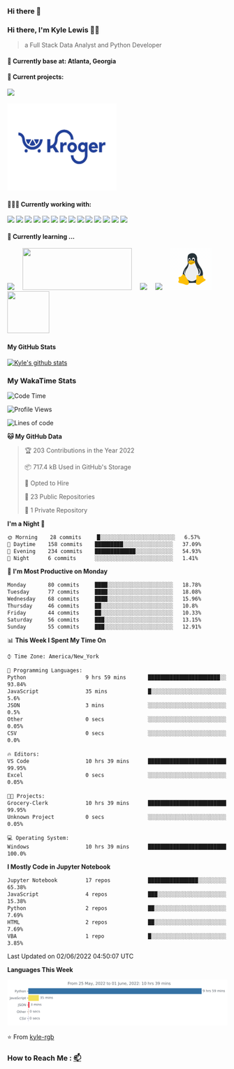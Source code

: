 ### Hi there 👋
### Hi there, I'm Kyle Lewis 👨‍💻

> a Full Stack Data Analyst and Python Developer

#### 📍 Currently base at: Atlanta, Georgia

#### 💼 Current projects:
<a href="https://github.com/kyle-rgb/Discord_Project"><img src="https://img.icons8.com/doodle/48/000000/discord-logo.png"/></img></a>

<a href="https://github.com/kyle-rgb/Grocery-Clerk"><img src="images/kroger.png" width='250px' height='200px' /></img></a>

#### 👨🏻‍💻 Currently working with:

<a href="https://www.javascript.com/"><img src="https://img.icons8.com/color/48/000000/javascript.png"/></a>
<a href="https://www.python.org/"><img src="https://img.icons8.com/color/48/000000/python--v1.png"/></a>
<a href="https://vuejs.org/"><img src="https://img.icons8.com/color/48/000000/vue-js.png"/></a>
<a href="https://nodejs.org/"><img src="https://img.icons8.com/color/48/000000/nodejs.png"/></a>
<a href="https://www.tableau.com/products/public"><img src="https://img.icons8.com/color/48/000000/tableau-software.png"/></a>
<a href="https://www.npmjs.com/"><img src="https://img.icons8.com/color/48/000000/npm.png"/></a>
<a href="https://www.w3schools.com/css/"><img src="https://img.icons8.com/color/48/000000/css3.png"/></a>
<a href="https://www.w3schools.com/html/"><img src="https://img.icons8.com/color/48/000000/html-5.png"/></a>
<a href="https://getbootstrap.com/"><img src="https://img.icons8.com/color/48/000000/bootstrap.png"/></a>
<a href="https://www.mongodb.com/"><img src="https://img.icons8.com/color/48/000000/mongodb.png"/></a>
<a href="https://www.postgresql.org/"><img src="https://img.icons8.com/color/48/000000/postgreesql.png"/></a>
<a href="https://mariadb.org/"><img src="https://img.icons8.com/fluency/48/000000/maria-db.png"/></a>
<a href="https://visualstudio.microsoft.com/"><img src="https://img.icons8.com/color/48/000000/visual-studio.png"/></a>
<a href="https://github.com/"><img src="https://img.icons8.com/color/48/000000/github--v1.png"/></a>

#### 🌱 Currently learning ...

<a href="https://www.docker.com/"><img src="https://img.icons8.com/color/96/000000/docker.png" style='margin-right: 15px'/></a>
<a href="https://airflow.apache.org/"><img src="https://upload.wikimedia.org/wikipedia/commons/d/de/AirflowLogo.png" width="250px" height="96px" style='margin-right: 15px'/></a>
<a href="https://docs.microsoft.com/en-us/powershell/"><img src="https://img.icons8.com/color/96/000000/powershell.png" style='margin-right: 15px'/></a>
<a href="https://help.ubuntu.com/"><img src="https://img.icons8.com/color/96/000000/ubuntu--v1.png" style='margin-right: 15px'/></a>
<a href="https://www.linux.org/"><img src="images/linux.gif" style='margin-right: 15px' width="96px" height="96px"/></a>
<a href="https://www.scala-lang.org/"><img src="https://img.icons8.com/dusk/128/000000/scala.png" style='margin-right: 15px' width="96px" height="96px"/></a>



#### My GitHub Stats

[![Kyle's github stats](https://github-readme-stats.vercel.app/api?username=kyle-rgb&show_icons=true)](https://github.com/anuraghazra/github-readme-stats)

### My WakaTime Stats

<!--START_SECTION:waka-->
![Code Time](http://img.shields.io/badge/Code%20Time-0%20secs-blue)

![Profile Views](http://img.shields.io/badge/Profile%20Views-0-blue)

![Lines of code](https://img.shields.io/badge/From%20Hello%20World%20I%27ve%20Written-5%20Million%20lines%20of%20code-blue)

**🐱 My GitHub Data** 

> 🏆 203 Contributions in the Year 2022
 > 
> 📦 717.4 kB Used in GitHub's Storage 
 > 
> 💼 Opted to Hire
 > 
> 📜 23 Public Repositories 
 > 
> 🔑 1 Private Repository 
 > 
**I'm a Night 🦉** 

```text
🌞 Morning    28 commits     █░░░░░░░░░░░░░░░░░░░░░░░░   6.57% 
🌆 Daytime    158 commits    █████████░░░░░░░░░░░░░░░░   37.09% 
🌃 Evening    234 commits    █████████████░░░░░░░░░░░░   54.93% 
🌙 Night      6 commits      ░░░░░░░░░░░░░░░░░░░░░░░░░   1.41%

```
📅 **I'm Most Productive on Monday** 

```text
Monday       80 commits     ████░░░░░░░░░░░░░░░░░░░░░   18.78% 
Tuesday      77 commits     ████░░░░░░░░░░░░░░░░░░░░░   18.08% 
Wednesday    68 commits     ████░░░░░░░░░░░░░░░░░░░░░   15.96% 
Thursday     46 commits     ██░░░░░░░░░░░░░░░░░░░░░░░   10.8% 
Friday       44 commits     ██░░░░░░░░░░░░░░░░░░░░░░░   10.33% 
Saturday     56 commits     ███░░░░░░░░░░░░░░░░░░░░░░   13.15% 
Sunday       55 commits     ███░░░░░░░░░░░░░░░░░░░░░░   12.91%

```


📊 **This Week I Spent My Time On** 

```text
⌚︎ Time Zone: America/New_York

💬 Programming Languages: 
Python                   9 hrs 59 mins       ███████████████████████░░   93.84% 
JavaScript               35 mins             █░░░░░░░░░░░░░░░░░░░░░░░░   5.6% 
JSON                     3 mins              ░░░░░░░░░░░░░░░░░░░░░░░░░   0.5% 
Other                    0 secs              ░░░░░░░░░░░░░░░░░░░░░░░░░   0.05% 
CSV                      0 secs              ░░░░░░░░░░░░░░░░░░░░░░░░░   0.0%

🔥 Editors: 
VS Code                  10 hrs 39 mins      █████████████████████████   99.95% 
Excel                    0 secs              ░░░░░░░░░░░░░░░░░░░░░░░░░   0.05%

🐱‍💻 Projects: 
Grocery-Clerk            10 hrs 39 mins      █████████████████████████   99.95% 
Unknown Project          0 secs              ░░░░░░░░░░░░░░░░░░░░░░░░░   0.05%

💻 Operating System: 
Windows                  10 hrs 39 mins      █████████████████████████   100.0%

```

**I Mostly Code in Jupyter Notebook** 

```text
Jupyter Notebook         17 repos            ████████████████░░░░░░░░░   65.38% 
JavaScript               4 repos             ███░░░░░░░░░░░░░░░░░░░░░░   15.38% 
Python                   2 repos             ██░░░░░░░░░░░░░░░░░░░░░░░   7.69% 
HTML                     2 repos             ██░░░░░░░░░░░░░░░░░░░░░░░   7.69% 
VBA                      1 repo              █░░░░░░░░░░░░░░░░░░░░░░░░   3.85%

```



 Last Updated on 02/06/2022 04:50:07 UTC
<!--END_SECTION:waka-->
**Languages This Week**

![Chart not found](https://raw.githubusercontent.com/kyle-rgb/kyle-rgb/main/images/stat.svg) 

⭐️ From [kyle-rgb](https://github.com/kyle-rgb)

### How to Reach Me : [📫](mailto:kylel9815@gmail.com)


<!--
**kyle-rgb/kyle-rgb** is a ✨ _special_ ✨ repository because its `README.md` (this file) appears on your GitHub profile.

Here are some ideas to get you started:

- 🔭 I’m currently working on ...
- 🌱 I’m currently learning ...
- 👯 I’m looking to collaborate on ...
- 🤔 I’m looking for help with ...
- 💬 Ask me about ...
- 📫 How to reach me: ...
- 😄 Pronouns: ...
- ⚡ Fun fact: ...
-->
